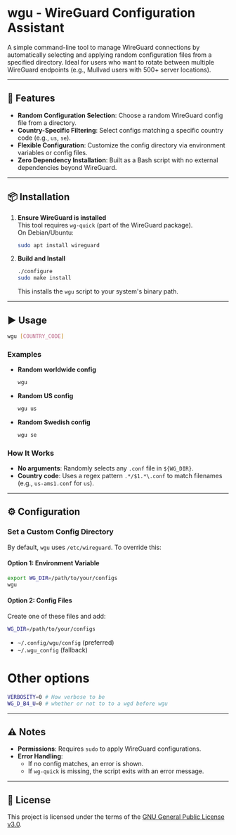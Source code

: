 # wgu - WireGuard Configuration Assistant

A simple command-line tool to manage WireGuard connections by automatically selecting and applying random configuration files from a specified directory. Ideal for users who want to rotate between multiple WireGuard endpoints (e.g., Mullvad users with 500+ server locations).

---

## 🚀 Features

- **Random Configuration Selection**: Choose a random WireGuard config file from a directory.
- **Country-Specific Filtering**: Select configs matching a specific country code (e.g., `us`, `se`).
- **Flexible Configuration**: Customize the config directory via environment variables or config files.
- **Zero Dependency Installation**: Built as a Bash script with no external dependencies beyond WireGuard.

---

## 📦 Installation

1. **Ensure WireGuard is installed**  
   This tool requires `wg-quick` (part of the WireGuard package).  
   On Debian/Ubuntu:  
   ```bash
   sudo apt install wireguard
   ```

2. **Build and Install**  
   ```bash
   ./configure
   sudo make install
   ```
   This installs the `wgu` script to your system's binary path.

---

## ▶️ Usage

```bash
wgu [COUNTRY_CODE]
```

### Examples

- **Random worldwide config**  
  ```bash
  wgu
  ```

- **Random US config**  
  ```bash
  wgu us
  ```

- **Random Swedish config**  
  ```bash
  wgu se
  ```

### How It Works

- **No arguments**: Randomly selects any `.conf` file in `${WG_DIR}`.
- **Country code**: Uses a regex pattern `.*/$1.*\.conf` to match filenames (e.g., `us-ams1.conf` for `us`).

---

## ⚙️ Configuration

### Set a Custom Config Directory

By default, `wgu` uses `/etc/wireguard`. To override this:

#### Option 1: Environment Variable
```bash
export WG_DIR=/path/to/your/configs
wgu
```

#### Option 2: Config Files
Create one of these files and add:
```bash
WG_DIR=/path/to/your/configs
```

- `~/.config/wgu/config` (preferred)
- `~/.wgu_config` (fallback)

# Other options
```bash
VERBOSITY=0 # How verbose to be
WG_D_B4_U=0 # whether or not to to a wgd before wgu
```

---

## ⚠️ Notes

- **Permissions**: Requires `sudo` to apply WireGuard configurations.
- **Error Handling**:  
  - If no config matches, an error is shown.  
  - If `wg-quick` is missing, the script exits with an error message.

---

## 📄 License

This project is licensed under the terms of the [GNU General Public License v3.0](LICENSE).
